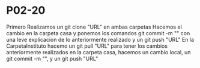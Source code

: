# P02-20
Primero Realizamos un git clone "URL" en ambas carpetas
Hacemos el cambio en la carpeta casa y ponemos los comandos git commit -m "" con una leve explicacion de lo anteriormente realizado y un git push "URL"
En la CarpetaInstituto hacemo un git pull "URL" para tener los cambios anteriormente realizados en la carpeta casa, hacemos un cambio local, un git commit -m "",
y un git push "URL"
